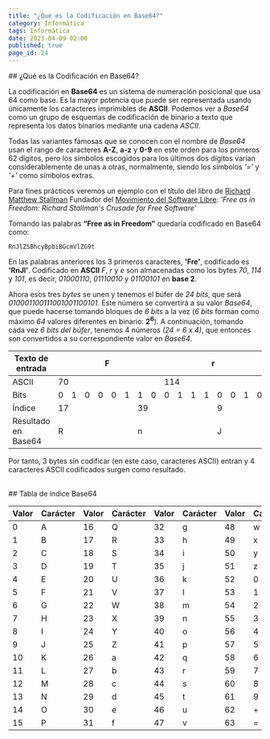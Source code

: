 ```yaml
---
title: "¿Qué es la Codificación en Base64?"
category: Informática
tags: Informática
date: 2023-04-09 02:00
published: true
page_id: 24
---
```


<div id="Base64"></div>
## ¿Qué es la Codificación en Base64?

La codificación en **Base64** es un sistema de numeración posicional que usa 64 como base. Es la mayor potencia que puede ser representada usando únicamente los caracteres imprimibles de **ASCII**. Podemos ver a *Base64* como un grupo de esquemas de codificación de binario a texto que representa los datos binarios mediante una cadena *ASCII*.

Todas las variantes famosas que se conocen con el nombre de *Base64* usan el rango de caracteres **A-Z**, **a-z** y **0-9** en este orden para los primeros 62 dígitos, pero los símbolos escogidos para los últimos dos dígitos varían considerablemente de unas a otras, normalmente, siendo los símbolos *'='* y *'+'* como símbolos extras.

Para fines prácticos veremos un ejemplo con el título del libro de <a href="/Software Libre/Quien-es-Richard-Stallman">Richard Matthew Stallman</a> Fundador del <a href="/Software Libre/Que-es-la-Free-Software-Fundation-(FSF)">Movimiento del Software Libre</a>: *'Free as in Freedom: Richard Stallman's Crusade for Free Software'*

Tomando las palabras **“Free as in Freedom”** quedaría codificado en Base64 como:

    RnJlZSBhcyBpbiBGcmVlZG9t

En las palabras anteriores los 3 primeros caracteres, **'Fre'**, codificado es **'RnJl'**. Codificado en **ASCII** *F*, *r* y *e* son almacenadas como los bytes *70*, *114* y *101*, es decir, *01000110*, *01110010* y *01100101* en **base 2**.

Ahora esos tres *bytes* se unen y tenemos el búfer de *24 bits*, que será *010001100111001001100101*. Este número se convertirá a su valor *Base64*, que puede hacerse tomando bloques de *6 bits* a la vez (*6 bits* forman como máximo *64* valores diferentes en binario: **2**<sup>**6**</sup>). A continuación, tomando cada vez *6 bits del búfer*, tenemos 4 números *(24 = 6 x 4)*, que entonces son convertidos a su correspondiente valor en *Base64*.

<table class="dark">
    <thead>
        <tr>
            <th class="dark-title">Texto de entrada</th>
            <th colspan=8>F</th>
            <th colspan=8>r</th>
            <th colspan=8>E</th>
        </tr>
    </thead>
    <tbody>
        <tr>
            <td class="dark-title">ASCII</td>
            <td colspan=8>70</td>
            <td colspan=8>114</td>
            <td colspan=8>101</td>
        </tr>
        <tr>
            <td class="dark-title">Bits</td>
            <td>0</td><td>1</td><td>0</td><td>0</td>
            <td>0</td><td>1</td><td>1</td><td>0</td>
            <td>0</td><td>1</td><td>1</td><td>1</td>
            <td>0</td><td>0</td><td>1</td><td>0</td>
            <td>0</td><td>1</td><td>1</td><td>0</td>
            <td>0</td><td>1</td><td>0</td><td>1</td>
        </tr>
        <tr>
            <td class="dark-title">Índice</td>
            <td colspan=6>17</td>
            <td colspan=6>39</td>
            <td colspan=6>9</td>
            <td colspan=6>37</td>
        </tr>
        <tr>
            <td class="dark-title">Resultado en Base64</td>
            <td colspan=6>R</td>
            <td colspan=6>n</td>
            <td colspan=6>J</td>
            <td colspan=6>l</td>
        </tr>
    </tbody>
</table>

Por tanto, 3 bytes sin codificar (en este caso, caracteres ASCII) entran y 4 caracteres ASCII codificados surgen como resultado.

<div id="Tabla"><br></div>
## Tabla de índice Base64

<table class="dark">
    <thead>
        <tr class="dark-title">
            <th>Valor</th><th>Carácter</th>
            <th>Valor</th><th>Carácter</th>
            <th>Valor</th><th>Carácter</th>
            <th>Valor</th><th>Carácter</th>
        </tr>
    </thead>
    <tbody>
        <tr>
            <td>0</td><td>A</td>
            <td>16</td><td>Q</td>
            <td>32</td><td>g</td>
            <td>48</td><td>w</td>
        </tr>
        <tr>
            <td>1</td><td>B</td>
            <td>17</td><td>R</td>
            <td>33</td><td>h</td>
            <td>49</td><td>x</td>
        </tr>
        <tr>
            <td>2</td><td>C</td>
            <td>18</td><td>S</td>
            <td>34</td><td>i</td>
            <td>50</td><td>y</td>
        </tr>
        <tr>
            <td>3</td><td>D</td>
            <td>19</td><td>T</td>
            <td>35</td><td>j</td>
            <td>51</td><td>z</td>
        </tr>
        <tr>
            <td>4</td><td>E</td>
            <td>20</td><td>U</td>
            <td>36</td><td>k</td>
            <td>52</td><td>0</td>
        </tr>
        <tr>
            <td>5</td><td>F</td>
            <td>21</td><td>V</td>
            <td>37</td><td>l</td>
            <td>53</td><td>1</td>
        </tr>
        <tr>
            <td>6</td><td>G</td>
            <td>22</td><td>W</td>
            <td>38</td><td>m</td>
            <td>54</td><td>2</td>
        </tr>
        <tr>
            <td>7</td><td>H</td>
            <td>23</td><td>X</td>
            <td>39</td><td>n</td>
            <td>55</td><td>3</td>
        </tr>
        <tr>
            <td>8</td><td>I</td>
            <td>24</td><td>Y</td>
            <td>40</td><td>o</td>
            <td>56</td><td>4</td>
        </tr>
        <tr>
            <td>9</td><td>J</td>
            <td>25</td><td>Z</td>
            <td>41</td><td>p</td>
            <td>57</td><td>5</td>
        </tr>
        <tr>
            <td>10</td><td>K</td>
            <td>26</td><td>a</td>
            <td>42</td><td>q</td>
            <td>58</td><td>6</td>
        </tr>
        <tr>
            <td>11</td><td>L</td>
            <td>27</td><td>b</td>
            <td>43</td><td>r</td>
            <td>59</td><td>7</td>
        </tr>
        <tr>
            <td>12</td><td>M</td>
            <td>28</td><td>c</td>
            <td>44</td><td>s</td>
            <td>60</td><td>8</td>
        </tr>
        <tr>
            <td>13</td><td>N</td>
            <td>29</td><td>d</td>
            <td>45</td><td>t</td>
            <td>61</td><td>9</td>
        </tr>
        <tr>
            <td>14</td><td>O</td>
            <td>30</td><td>e</td>
            <td>46</td><td>u</td>
            <td>62</td><td>+</td>
        </tr>
        <tr>
            <td>15</td><td>P</td>
            <td>31</td><td>f</td>
            <td>47</td><td>v</td>
            <td>63</td><td>=</td>
        </tr>
    </tbody>
</table>
